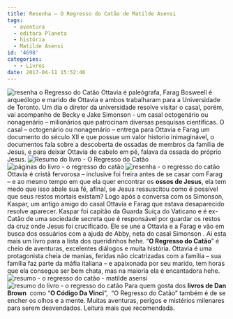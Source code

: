 ```yaml
---
title: Resenha – O Regresso do Catão de Matilde Asensi
tags:
  - aventura
  - editora Planeta
  - história
  - Matilde Asensi
id: '4698'
categories:
  - - Livros
date: 2017-04-11 15:52:46
---
```


![resenha o Regresso do Catão](/wp-content/uploads/2017/03/capa-do-livro-o-regresso-do-catão.jpg) Ottavia é paleógrafa, Farag Bosweell é arqueólogo e marido de Ottavia e ambos trabalharam para a Universidade de Toronto. Um dia o diretor da universidade resolve visitar o casal, porém, vai acompanho de Becky e Jake Simonson - um casal octogenário ou nonagenário – milionários que patrocinam diversas pesquisas cientificas. O casal – octogenário ou nonagenário – entrega para Ottavia e Farag um documento do século XII e que possue um valor historio inimaginável, o documentos fala sobre a descoberta de ossadas de membros da família de Jesus, e para deixar Ottavia de cabelo em pé, falava da ossada do próprio Jesus. ![Resumo do livro - O Regresso do Catão](/wp-content/uploads/2017/03/lombada-do-livro-O-Regresso-do-Catão-Matilde-Asensi.jpg) ![páginas do livro - o regresso do catão](/wp-content/uploads/2017/03/resenha-do-livro-O-Regresso-do-Catão.jpg) ![resenha - o regresso do catão](/wp-content/uploads/2017/03/Matilde-Asensi-o-regresso-do-catão.jpg) Ottavia é cristã fervorosa – inclusive foi freira antes de se casar com Farag – e ao mesmo tempo em que ela quer encontrar os **ossos de Jesus**, ela tem medo que isso abale sua fé, afinal, se Jesus ressuscitou como é possível que seus restos mortais existam? Logo após a conversa com os Simonson, Kaspar, um antigo amigo do casal Ottavia e Farag que estava desaparecido resolve aparecer. Kaspar foi capitão da Guarda Suíça do Vaticano e é ex-Catão de uma sociedade secreta que é responsável por guardar os restos da cruz onde Jesus foi crucificado. Ele se une a Ottavia e a Farag e vão em busca dos ossuários com a ajuda de Abby, neta do casal Simonson . Ai esta mais um livro para a lista dos queridinhos hehe. “**O Regresso do Catão**” é cheio de aventuras, excelentes diálogos e muita história. Ottavia é uma protagonista cheia de manias, feridas não cicatrizadas com a família – sua família faz parte da máfia italiana – e apaixonada por seu marido, tem horas que ela consegue ser bem chata, mas na maioria ela é encantadora hehe. ![resumo - o regresso do catão - matilde asensi](/wp-content/uploads/2017/03/contra-capa-do-livro-o-regresso-do-catão.jpg) ![resumo do livro - o regresso do catão](/wp-content/uploads/2017/03/resenha-O-Regresso-do-Catão.jpg) Para quem gosta dos **livros de Dan Brown**  como “**O Código Da Vinci**”,  “O Regresso do Catão” também é de se encher os olhos e a mente. Muitas aventuras, perigos e mistérios milenares para serem desvendados. Leitura mais que recomendada.
